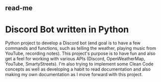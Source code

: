 ## read-me
# Discord Bot written in Python
Python project to develop a Discord bot (end goal is to have a few commands and functions, such as telling the weather, playing music from YouTube, recording notes). 
This project's purpose is to have fun and also get a feel for working with various APIs (Discord, OpenWeatherMap, YouTube, SmartyStreets). 
I'm also trying to implement some Clean Code concepts as well as developing a habit to read documentation and also making my own documentation as 
I move forward with this project.
